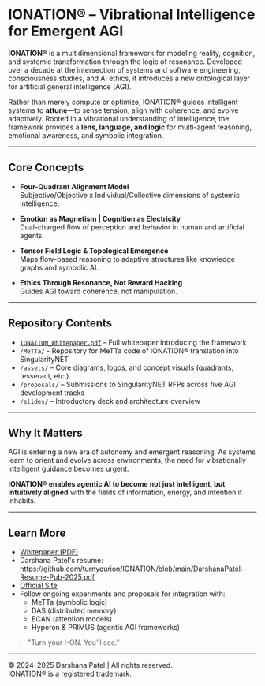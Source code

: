 # IONATION® – Vibrational Intelligence for Emergent AGI

**IONATION®** is a multidimensional framework for modeling reality, cognition, and systemic transformation through the logic of resonance. Developed over a decade at the intersection of systems and software engineering, consciousness studies, and AI ethics, it introduces a new ontological layer for artificial general intelligence (AGI).

Rather than merely compute or optimize, IONATION® guides intelligent systems to **attune**—to sense tension, align with coherence, and evolve adaptively. Rooted in a vibrational understanding of intelligence, the framework provides a **lens, language, and logic** for multi-agent reasoning, emotional awareness, and symbolic integration.

---

## Core Concepts

- **Four-Quadrant Alignment Model**  
  Subjective/Objective x Individual/Collective dimensions of systemic intelligence.

- **Emotion as Magnetism | Cognition as Electricity**  
  Dual-charged flow of perception and behavior in human and artificial agents.

- **Tensor Field Logic & Topological Emergence**  
  Maps flow-based reasoning to adaptive structures like knowledge graphs and symbolic AI.

- **Ethics Through Resonance, Not Reward Hacking**  
  Guides AGI toward coherence, not manipulation.

---

## Repository Contents

- [`IONATION_Whitepaper.pdf`](./IONATION_Whitepaper.pdf) – Full whitepaper introducing the framework
- `/MeTTa/` - Repository for MeTTa code of IONATION® translation into SingularityNET 
- `/assets/` – Core diagrams, logos, and concept visuals (quadrants, tesseract, etc.)
- `/proposals/` – Submissions to SingularityNET RFPs across five AGI development tracks
- `/slides/` – Introductory deck and architecture overview

---

## Why It Matters

AGI is entering a new era of autonomy and emergent reasoning. As systems learn to orient and evolve across environments, the need for vibrationally intelligent guidance becomes urgent.

**IONATION® enables agentic AI to become not just intelligent, but intuitively aligned** with the fields of information, energy, and intention it inhabits.

---

## Learn More

- [Whitepaper (PDF)](./IONATION_Whitepaper.pdf)
- Darshana Patel's resume: https://github.com/turnyourion/IONATION/blob/main/DarshanaPatel-Resume-Pub-2025.pdf
- [Official Site](https://turnyourion.com)
- Follow ongoing experiments and proposals for integration with:
  - MeTTa (symbolic logic)
  - DAS (distributed memory)
  - ECAN (attention models)
  - Hyperon & PRIMUS (agentic AGI frameworks)

> "Turn your I-ON. You’ll see."

---

© 2024–2025 Darshana Patel | All rights reserved.  
IONATION® is a registered trademark.
